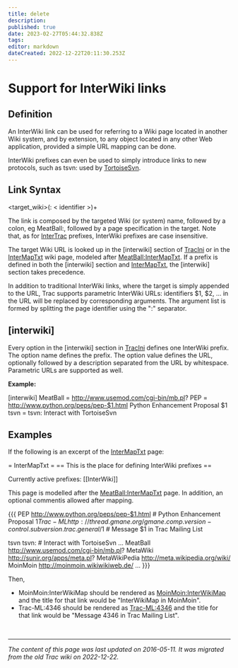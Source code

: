 ```yaml
---
title: delete
description: 
published: true
date: 2023-02-27T05:44:32.838Z
tags: 
editor: markdown
dateCreated: 2022-12-22T20:11:30.253Z
---
```


# Support for InterWiki links 
## Definition
An InterWiki link can be used for referring to a Wiki page located in another Wiki system, and by extension, to any object located in any other Web application, provided a simple URL mapping can be done.

InterWiki prefixes can even be used to simply introduce links to new protocols, such as tsvn: used by [TortoiseSvn](https://trac.edgewall.org/wiki/TortoiseSvn).

## Link Syntax
<target_wiki>(: < identifier >)+
  
The link is composed by the targeted Wiki (or system) name, followed by a colon, eg MeatBall:, followed by a page specification in the target. Note that, as for [InterTrac](/group/rtgwg/InterTrac) prefixes, InterWiki prefixes are case insensitive.

The target Wiki URL is looked up in the [interwiki] section of [TracIni](/group/rtgwg/TracIni) or in the [InterMapTxt](/group/rtgwg/InterMapTxt) wiki page, modeled after [MeatBall:InterMapTxt](http://meatballwiki.org/wiki/InterMapTxt). If a prefix is defined in both the [interwiki] section and [InterMapTxt](/group/rtgwg/InterMapTxt), the [interwiki] section takes precedence.

In addition to traditional InterWiki links, where the target is simply appended to the URL, Trac supports parametric InterWiki URLs: identifiers $1, $2, ... in the URL will be replaced by corresponding arguments. The argument list is formed by splitting the page identifier using the ":" separator.

## [interwiki]
Every option in the [interwiki] section in [TracIni](/group/rtgwg/TracIni) defines one InterWiki prefix. The option name defines the prefix. The option value defines the URL, optionally followed by a description separated from the URL by whitespace. Parametric URLs are supported as well.

**Example:**

[interwiki]
MeatBall = http://www.usemod.com/cgi-bin/mb.pl?
PEP = http://www.python.org/peps/pep-$1.html Python Enhancement Proposal $1
tsvn = tsvn: Interact with TortoiseSvn
## Examples
If the following is an excerpt of the [InterMapTxt](/group/rtgwg/InterMapTxt) page:

= InterMapTxt =
== This is the place for defining InterWiki prefixes ==

Currently active prefixes: [[InterWiki]]

This page is modelled after the [MeatBall:InterMapTxt](http://meatballwiki.org/wiki/InterMapTxt) page.
In addition, an optional commentis allowed after mapping.

{{{
PEP      http://www.python.org/peps/pep-$1.html           # Python Enhancement Proposal $1 
Trac-ML  http://thread.gmane.org/gmane.comp.version-control.subversion.trac.general/$1  # Message $1 in Trac Mailing List

tsvn     tsvn:                                            # Interact with TortoiseSvn
...
MeatBall http://www.usemod.com/cgi-bin/mb.pl?
MetaWiki http://sunir.org/apps/meta.pl?
MetaWikiPedia http://meta.wikipedia.org/wiki/
MoinMoin http://moinmoin.wikiwikiweb.de/
...
}}}

Then,

- MoinMoin:InterWikiMap should be rendered as [MoinMoin:InterWikiMap](http://moinmo.in/InterWikiMap) and the title for that link would be "InterWikiMap in MoinMoin".
- Trac-ML:4346 should be rendered as [Trac-ML:4346](http://thread.gmane.org/gmane.comp.version-control.subversion.trac.general/4346) and the title for that link would be "Message 4346 in Trac Mailing List".

&nbsp;
&nbsp;
&nbsp;

---

*The content of this page was last updated on 2016-05-11. It was migrated from the old Trac wiki on 2022-12-22.*